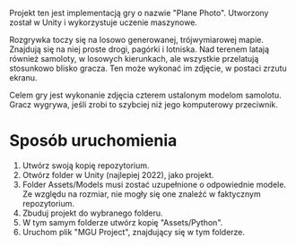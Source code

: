 Projekt ten jest implementacją gry o nazwie "Plane Photo". Utworzony został w Unity i wykorzystuje uczenie maszynowe.

Rozgrywka toczy się na losowo generowanej, trójwymiarowej mapie. Znajdują się na niej proste drogi, pagórki i lotniska. Nad terenem latają również samoloty, w losowych kierunkach, ale wszystkie przelatują stosunkowo blisko gracza. Ten może wykonać im zdjęcie, w postaci zrzutu ekranu.

Celem gry jest wykonanie zdjęcia czterem ustalonym modelom samolotu. Gracz wygrywa, jeśli zrobi to szybciej niż jego komputerowy przeciwnik.


# Sposób uruchomienia

1. Utwórz swoją kopię repozytorium.
2. Otwórz folder w Unity (najlepiej 2022), jako projekt.
3. Folder Assets/Models musi zostać uzupełnione o odpowiednie modele. Ze względu na rozmiar, nie mogły się one znaleźć w faktycznym repozytorium.
3. Zbuduj projekt do wybranego folderu.
4. W tym samym folderze utwórz kopię "Assets/Python".
5. Uruchom plik "MGU Project", znajdujący się w tym folderze.